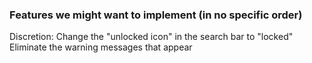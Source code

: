 ### Features we might want to implement (in no specific order)

Discretion:
  Change the "unlocked icon" in the search bar to "locked"
  Eliminate the warning messages that appear
